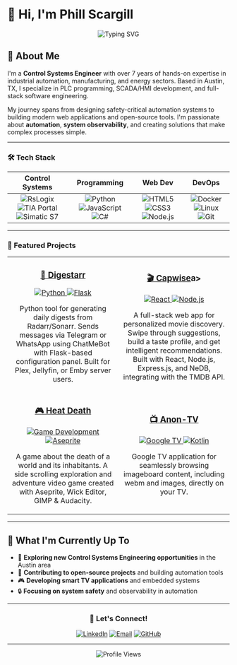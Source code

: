 # 👋 Hi, I'm Phill Scargill

<div align="center">
  <img src="https://readme-typing-svg.herokuapp.com?font=Fira+Code&weight=500&size=28&pause=1000&color=4F8CC9&center=true&vCenter=true&width=435&lines=Control+Systems+Engineer;Full-Stack+Developer;Open+Source+Contributor;Automation+Enthusiast" alt="Typing SVG" />
</div>

## 🚀 About Me

I'm a **Control Systems Engineer** with over 7 years of hands-on expertise in industrial automation, manufacturing, and energy sectors. Based in Austin, TX, I specialize in PLC programming, SCADA/HMI development, and full-stack software engineering.

My journey spans from designing safety-critical automation systems to building modern web applications and open-source tools. I'm passionate about **automation**, **system observability**, and creating solutions that make complex processes simple.

---

### 🛠️ Tech Stack

<div align="center">
  
  **Control Systems** | **Programming** | **Web Dev** | **DevOps**
  :---: | :---: | :---: | :---:
  ![RsLogix](https://img.shields.io/badge/-RsLogix%205/500/5000-007ACC?style=flat-square&logo=rockwell-automation) ![TIA Portal](https://img.shields.io/badge/-TIA%20Portal-FF6B35?style=flat-square&logo=siemens) ![Simatic S7](https://img.shields.io/badge/-Simatic%20S7-009999?style=flat-square&logo=siemens) | ![Python](https://img.shields.io/badge/-Python-3776AB?style=flat-square&logo=python&logoColor=white) ![JavaScript](https://img.shields.io/badge/-JavaScript-F7DF1E?style=flat-square&logo=javascript&logoColor=black) ![C#](https://img.shields.io/badge/-C%23-239120?style=flat-square&logo=c-sharp&logoColor=white) | ![HTML5](https://img.shields.io/badge/-HTML5-E34F26?style=flat-square&logo=html5&logoColor=white) ![CSS3](https://img.shields.io/badge/-CSS3-1572B6?style=flat-square&logo=css3&logoColor=white) ![Node.js](https://img.shields.io/badge/-Node.js-339933?style=flat-square&logo=node.js&logoColor=white) | ![Docker](https://img.shields.io/badge/-Docker-2496ED?style=flat-square&logo=docker&logoColor=white) ![Linux](https://img.shields.io/badge/-Linux-FCC624?style=flat-square&logo=linux&logoColor=black) ![Git](https://img.shields.io/badge/-Git-F05032?style=flat-square&logo=git&logoColor=white)
  
</div>

---

### 🎯 Featured Projects

<table>
  <tr>
    <td width="50%">
      <h3 align="center"> <a href="https://github.com/Ph-ill/Digestarr" target="_blank">📱 Digestarr</a></h3>
      <p align="center">
        <a href="https://github.com/Ph-ill/Digestarr" target="_blank">
          <img src="https://img.shields.io/badge/-Python-3776AB?style=for-the-badge&logo=python&logoColor=white" alt="Python" />
        </a>
        <a href="https://github.com/Ph-ill/Digestarr" target="_blank">
          <img src="https://img.shields.io/badge/-Flask-000000?style=for-the-badge&logo=flask&logoColor=white" alt="Flask" />
        </a>
      </p>
      <p align="center">Python tool for generating daily digests from Radarr/Sonarr. Sends messages via Telegram or WhatsApp using ChatMeBot with Flask-based configuration panel. Built for Plex, Jellyfin, or Emby server users.</p>
    </td>
    <td width="50%">
      <h3 align="center"><a href="https://github.com/Ph-ill/Capwise" target="_blank">🎬 Capwise</a>a></h3>
      <p align="center">
        <a href="https://github.com/Ph-ill/Capwise" target="_blank">
          <img src="https://img.shields.io/badge/-React-61DAFB?style=for-the-badge&logo=react&logoColor=black" alt="React" />
        </a>
        <a href="https://github.com/Ph-ill/Capwise" target="_blank">
          <img src="https://img.shields.io/badge/-Node.js-339933?style=for-the-badge&logo=node.js&logoColor=white" alt="Node.js" />
        </a>
      </p>
      <p align="center">A full-stack web app for personalized movie discovery. Swipe through suggestions, build a taste profile, and get intelligent recommendations. Built with React, Node.js, Express.js, and NeDB, integrating with the TMDB API.</p>
    </td>
  </tr>
  <tr>
    <td width="50%">
      <h3 align="center"><a href="https://github.com/Euphonia-Games/Heat-Death" target="_blank">🎮 Heat Death</a></h3>
      <p align="center">
        <a href="https://github.com/Euphonia-Games/Heat-Death" target="_blank">
          <img src="https://img.shields.io/badge/-Game%20Development-FF6B35?style=for-the-badge&logo=game-development&logoColor=white" alt="Game Development" />
        </a>
        <a href="https://github.com/Euphonia-Games/Heat-Death" target="_blank">
          <img src="https://img.shields.io/badge/-Aseprite-7D929E?style=for-the-badge&logo=aseprite&logoColor=white" alt="Aseprite" />
        </a>
      </p>
      <p align="center">A game about the death of a world and its inhabitants. A side scrolling exploration and adventure video game created with Aseprite, Wick Editor, GIMP & Audacity.</p>
    </td>
    <td width="50%">
      <h3 align="center"><a href="https://github.com/Ph-ill/Anon-TV" target="_blank">📺 Anon-TV</a></h3>
      <p align="center">
        <a href="https://github.com/Ph-ill/Anon-TV" target="_blank">
          <img src="https://img.shields.io/badge/-Google%20TV-3DDC84?style=for-the-badge&logo=android-tv&logoColor=white" alt="Google TV" />
        </a>
        <a href="https://github.com/Ph-ill/Anon-TV" target="_blank">
          <img src="https://img.shields.io/badge/-Kotlin-0095D5?style=for-the-badge&logo=kotlin&logoColor=white" alt="Kotlin" />
        </a>
      </p>
      <p align="center">Google TV application for seamlessly browsing imageboard content, including webm and images, directly on your TV.</p>
    </td>
  </tr>
</table>

---

## 🎯 What I'm Currently Up To

- 🔧 **Exploring new Control Systems Engineering opportunities** in the Austin area
- 🚀 **Contributing to open-source projects** and building automation tools
- 🎮 **Developing smart TV applications** and embedded systems
- 🔒 **Focusing on system safety** and observability in automation

---

<div align="center">
  
  ### 🤝 **Let's Connect!**
  
  [![LinkedIn](https://img.shields.io/badge/-LinkedIn-0077B5?style=for-the-badge&logo=linkedin&logoColor=white)](https://www.linkedin.com/in/phillip-scargill-4a709a274)
  [![Email](https://img.shields.io/badge/-Email-D14836?style=for-the-badge&logo=gmail&logoColor=white)](mailto:phill.scargill@gmail.com)
  [![GitHub](https://img.shields.io/badge/-GitHub-181717?style=for-the-badge&logo=github&logoColor=white)](https://github.com/Ph-ill)
  
  ---
  
  <img src="https://komarev.com/ghpvc/?username=Ph-ill&style=flat-square&color=blue" alt="Profile Views" />
  
</div> 
